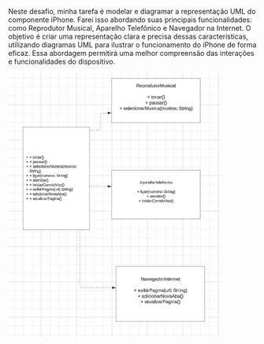 Neste desafio, minha tarefa é modelar e diagramar a representação UML do componente iPhone. Farei isso abordando suas principais funcionalidades: como Reprodutor Musical, Aparelho Telefônico e Navegador na Internet. O objetivo é criar uma representação clara e precisa dessas características, utilizando diagramas UML para ilustrar o funcionamento do iPhone de forma eficaz. Essa abordagem permitirá uma melhor compreensão das interações e funcionalidades do dispositivo.


![Diagrama UML](https://github.com/jrcarlooss/POO-Desafio.DIO/blob/main/DiagramaUML.PNG)
